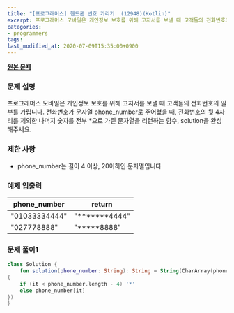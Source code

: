 ```yaml
---
title: "[프로그래머스] 핸드폰 번호 가리기  (12948)(Kotlin)"
excerpt: 프로그래머스 모바일은 개인정보 보호를 위해 고지서를 보낼 때 고객들의 전화번호의 일부를 가립니다.
categories:
- programmers
tags:
last_modified_at: 2020-07-09T15:35:00+0900
---
```


**[원본 문제](https://programmers.co.kr/learn/courses/30/lessons/12948)**

### 문제 설명

프로그래머스 모바일은 개인정보 보호를 위해 고지서를 보낼 때 고객들의 전화번호의 일부를 가립니다.
전화번호가 문자열 phone_number로 주어졌을 때, 전화번호의 뒷 4자리를 제외한 나머지 숫자를 전부 \*으로 가린 문자열을 리턴하는 함수, solution을 완성해주세요.

### 제한 사항

  * phone_number는 길이 4 이상, 20이하인 문자열입니다

### 예제 입출력

|phone_number|return|
|-|-|
|"01033334444"|"\*\*\*\*\*\*\*4444"|
|"027778888"|"\*\*\*\*\*8888"|

### 문제 풀이1

```kotlin
class Solution {
    fun solution(phone_number: String): String = String(CharArray(phone_number.length)
{
    if (it < phone_number.length - 4) '*'
    else phone_number[it]
})
}
```
